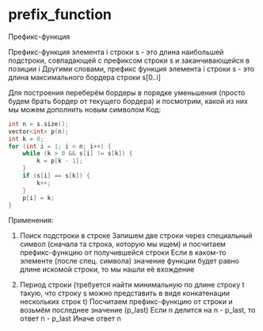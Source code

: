 # prefix_function

Префикс-функция

Префикс-функция элемента i строки s - это длина наибольшей подстроки, совпадающей с префиксом строки s и заканчивающейся в позиции i
Другими словами, префикс функция элемента i строки s - это длина максимального бордера строки s[0..i]

Для построения переберём бордеры в порядке уменьшения (просто будем брать бордер от текущего бордера) и посмотрим, какой из них мы можем дополнить новым символом
Код:
```cpp
int n = s.size();
vector<int> p(n);
int k = 0;
for (int i = 1; i < n; i++) {
    while (k > 0 && s[i] != s[k]) {
        k = p[k - 1];
    }
    if (s[i] == s[k]) {
        k++;
    }
    p[i] = k;
}
```

Применения:
1. Поиск подстроки в строке
  Запишем две строки через специальный символ (сначала та строка, которую мы ищем) и посчитаем префикс-функцию от получившейся строки
  Если в каком-то элементе (после спец. символа) значение функции будет равно длине искомой строки, то мы нашли её вхождение

1. Период строки (требуется найти минимальную по длине строку t такую, что строку s можно представить в виде конкатенации нескольких строк t)
  Посчитаем префикс-функцию от строки и возьмём последнее значение (p_last)
  Если n делится на n - p_last, то ответ n - p_last
  Иначе ответ n